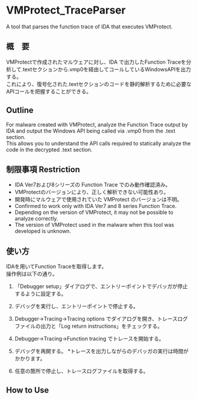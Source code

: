 # VMProtect_TraceParser
A tool that parses the function trace of IDA that executes VMProtect.

## 概　要  
VMProtectで作成されたマルウェアに対し、IDA で出力したFunction Traceを分析して.textセクションから.vmp0を経由してコールしているWindowsAPIを出力する。  
これにより、復号化された.textセクションのコードを静的解析するために必要なAPIコールを把握することができる。  
  
## Outline
For malware created with VMProtect, analyze the Function Trace output by IDA and output the Windows API being called via .vmp0 from the .text section.  
This allows you to understand the API calls required to statically analyze the code in the decrypted .text section.  

## 制限事項 Restriction
* IDA Ver7および8シリーズの Function Trace でのみ動作確認済み。  
* VMProtectのバージョンにより、正しく解析できない可能性あり。  
* 開発時にマルウェアで使用されていた VMProtect のバージョンは不明。  
* Confirmed to work only with IDA Ver7 and 8 series Function Trace.
* Depending on the version of VMProtect, it may not be possible to analyze correctly.
* The version of VMProtect used in the malware when this tool was developed is unknown.

## 使い方
IDAを用いてFunction Traceを取得します。  
操作例は以下の通り。  

1. 「Debugger setup」ダイアログで、エントリーポイントでデバッガが停止するように設定する。
   
2. デバッグを実行し、エントリーポイントで停止する。

3. Debugger->Tracing->Tracing options でダイアログを開き、トレースログファイルの出力と「Log return instructions」をチェックする。

4. Debugger->Tracing->Function tracing でトレースを開始する。

5. デバッグを再開する。 *トレースを出力しながらのデバッガの実行は時間がかかります。

6. 任意の箇所で停止し、トレースログファイルを取得する。


## How to Use

